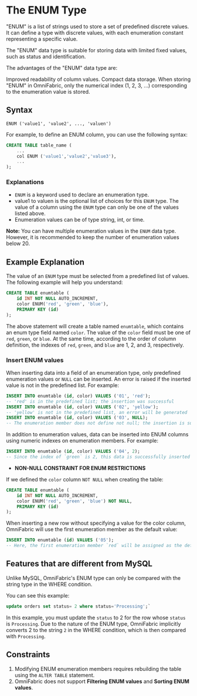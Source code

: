 # The ENUM Type

"ENUM" is a list of strings used to store a set of predefined discrete values. It can define a type with discrete values, with each enumeration constant representing a specific value.

The "ENUM" data type is suitable for storing data with limited fixed values, such as status and identification.

The advantages of the "ENUM" data type are:

Improved readability of column values.
Compact data storage. When storing "ENUM" in OmniFabric, only the numerical index (1, 2, 3, ...) corresponding to the enumeration value is stored.

## Syntax

```
ENUM ('value1', 'value2', ..., 'valuen')
```

For example, to define an ENUM column, you can use the following syntax:

```sql
CREATE TABLE table_name (
    ...
    col ENUM ('value1','value2','value3'),
    ...
);
```

### Explanations

- `ENUM` is a keyword used to declare an enumeration type.
- value1 to valuen is the optional list of choices for this `ENUM` type. The value of a column using the `ENUM` type can only be one of the values listed above.
- Enumeration values can be of type string, int, or time.

__Note:__ You can have multiple enumeration values in the `ENUM` data type. However, it is recommended to keep the number of enumeration values below 20.

## Example Explanation

The value of an `ENUM` type must be selected from a predefined list of values. The following example will help you understand:

```sql
CREATE TABLE enumtable (
    id INT NOT NULL AUTO_INCREMENT,
    color ENUM('red', 'green', 'blue'),
    PRIMARY KEY (id)
);
```

The above statement will create a table named `enumtable`, which contains an enum type field named `color`. The value of the `color` field must be one of `red`, `green`, or `blue`. At the same time, according to the order of column definition, the indexes of `red`, `green`, and `blue` are 1, 2, and 3, respectively.

### Insert ENUM values

When inserting data into a field of an enumeration type, only predefined enumeration values ​​or `NULL` can be inserted. An error is raised if the inserted value is not in the predefined list. For example:

```sql
INSERT INTO enumtable (id, color) VALUES ('01', 'red');
-- 'red' is in the predefined list; the insertion was successful
INSERT INTO enumtable (id, color) VALUES ('02', 'yellow');
-- 'yellow' is not in the predefined list, an error will be generated
INSERT INTO enumtable (id, color) VALUES ('03', NULL);
-- The enumeration member does not define not null; the insertion is successful
```

In addition to enumeration values, data can be inserted into ENUM columns using numeric indexes on enumeration members. For example:

```sql
INSERT INTO enumtable (id, color) VALUES ('04', 2);
-- Since the index of `green` is 2, this data is successfully inserted
```

- **NON-NULL CONSTRAINT FOR ENUM RESTRICTIONS**

If we defined the `color` column `NOT NULL` when creating the table:

```sql
CREATE TABLE enumtable (
    id INT NOT NULL AUTO_INCREMENT,
    color ENUM('red', 'green', 'blue') NOT NULL,
    PRIMARY KEY (id)
);
```

When inserting a new row without specifying a value for the color column, OmniFabric will use the first enumeration member as the default value:

```sql
INSERT INTO enumtable (id) VALUES ('05');
-- Here, the first enumeration member `red` will be assigned as the default value for the column with id 05
```

## Features that are different from MySQL

Unlike MySQL, OmniFabric's ENUM type can only be compared with the string type in the WHERE condition.

You can see this example:

```sql
update orders set status= 2 where status='Processing';`
```

In this example, you must update the `status` to 2 for the row whose `status` is `Processing`. Due to the nature of the ENUM type, OmniFabric implicitly converts 2 to the string `2` in the WHERE condition, which is then compared with `Processing`.

## Constraints

1. Modifying ENUM enumeration members requires rebuilding the table using the `ALTER TABLE` statement.
2. OmniFabric does not support **Filtering ENUM values** and **Sorting ENUM values**.
